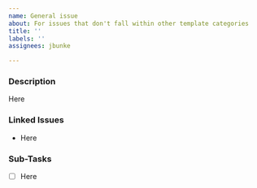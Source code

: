 ```yaml
---
name: General issue
about: For issues that don't fall within other template categories
title: ''
labels: ''
assignees: jbunke

---
```


### Description
Here

### Linked Issues
- Here

### Sub-Tasks
- [ ] Here

